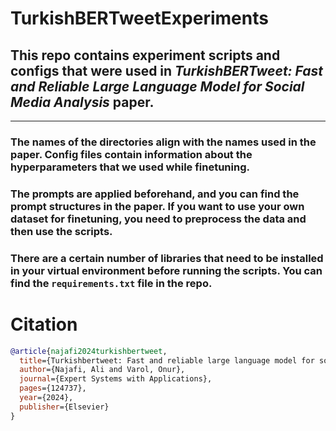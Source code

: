 # TurkishBERTweetExperiments

## This repo contains experiment scripts and configs that were used in ***TurkishBERTweet: Fast and Reliable Large Language Model for Social Media Analysis*** paper.
<hr></hr>

### The names of the directories align with the names used in the paper. Config files contain information about the hyperparameters that we used while finetuning.

### The prompts are applied beforehand, and you can find the prompt structures in the paper. If you want to use your own dataset for finetuning, you need to preprocess the data and then use the scripts.

### There are a certain number of libraries that need to be installed in your virtual environment before running the scripts. You can find the ```requirements.txt``` file in the repo.


# <a name="citation"></a> Citation
```bibtex
@article{najafi2024turkishbertweet,
  title={Turkishbertweet: Fast and reliable large language model for social media analysis},
  author={Najafi, Ali and Varol, Onur},
  journal={Expert Systems with Applications},
  pages={124737},
  year={2024},
  publisher={Elsevier}
}
```

